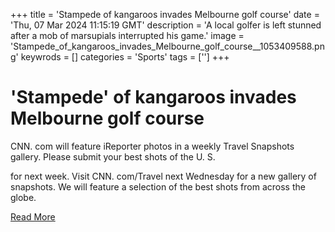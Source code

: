 +++
title = 'Stampede of kangaroos invades Melbourne golf course'
date = 'Thu, 07 Mar 2024 11:15:19 GMT'
description = 'A local golfer is left stunned after a mob of marsupials interrupted his game.'
image = 'Stampede_of_kangaroos_invades_Melbourne_golf_course__1053409588.png'
keywrods =  []
categories = 'Sports'
tags = ['']
+++

# 'Stampede' of kangaroos invades Melbourne golf course

CNN.
com will feature iReporter photos in a weekly Travel Snapshots gallery.
Please submit your best shots of the U.
S.

for next week.
Visit CNN.
com/Travel next Wednesday for a new gallery of snapshots.
We will feature a selection of the best shots from across the globe.


[Read More](https://www.bbc.co.uk/news/world-australia-68501403)
